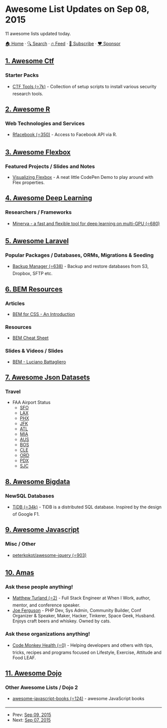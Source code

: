 # Awesome List Updates on Sep 08, 2015

11 awesome lists updated today.

[🏠 Home](/README.md) · [🔍 Search](https://www.trackawesomelist.com/search/) · [🔥 Feed](https://www.trackawesomelist.com/rss.xml) · [📮 Subscribe](https://trackawesomelist.us17.list-manage.com/subscribe?u=d2f0117aa829c83a63ec63c2f&id=36a103854c) · [❤️  Sponsor](https://github.com/sponsors/theowenyoung)



## [1. Awesome Ctf](/content/apsdehal/awesome-ctf/README.md)

### Starter Packs

*   [CTF Tools (⭐7k)](https://github.com/zardus/ctf-tools) - Collection of setup scripts to install various security research tools.

## [2. Awesome R](/content/qinwf/awesome-R/README.md)

### Web Technologies and Services

*   [Rfacebook (⭐350)](https://github.com/pablobarbera/Rfacebook) - Access to Facebook API via R.

## [3. Awesome Flexbox](/content/afonsopacifer/awesome-flexbox/README.md)

### Featured Projects / Slides and Notes

*   [Visualizing Flexbox](http://codepen.io/paultrone/pen/xwxNmQ?utm_campaign=CSS%2BLayout%2BNews\&utm_medium=email\&utm_source=CSS_Layout_News_6) - A neat little CodePen Demo to play around with Flex properties.

## [4. Awesome Deep Learning](/content/ChristosChristofidis/awesome-deep-learning/README.md)

### Researchers / Frameworks

*   [Minerva - a fast and flexible tool for deep learning on multi-GPU (⭐680)](https://github.com/dmlc/minerva)

## [5. Awesome Laravel](/content/chiraggude/awesome-laravel/README.md)

### Popular Packages / Databases, ORMs, Migrations & Seeding

*   [Backup Manager (⭐638)](https://github.com/backup-manager/laravel) - Backup and restore databases from S3, Dropbox, SFTP etc.

## [6. BEM Resources](/content/sturobson/BEM-resources/README.md)

### Articles

*   [BEM for CSS - An Introduction](http://www.gapintelligence.com/blog/2015/bem-for-css-an-introduction)

### Resources

*   [BEM Cheat Sheet](https://gist.github.com/ingdir/0b211b9253c376f9cfa5)

### Slides & Videos / Slides

*   [BEM - Luciano Battagliero](https://speakerdeck.com/battaglr/bem)

## [7. Awesome Json Datasets](/content/jdorfman/awesome-json-datasets/README.md)

### Travel

*   FAA Airport Status
    *   [SFO](http://services.faa.gov/airport/status/SFO?format=application/json)
    *   [LAX](http://services.faa.gov/airport/status/LAX?format=application/json)
    *   [PHX](http://services.faa.gov/airport/status/PHX?format=application/json)
    *   [JFK](http://services.faa.gov/airport/status/JFK?format=application/json)
    *   [ATL](http://services.faa.gov/airport/status/ATL?format=application/json)
    *   [MIA](http://services.faa.gov/airport/status/MIA?format=application/json)
    *   [AUS](http://services.faa.gov/airport/status/AUS?format=application/json)
    *   [BOS](http://services.faa.gov/airport/status/BOS?format=application/json)
    *   [CLE](http://services.faa.gov/airport/status/CLE?format=application/json)
    *   [ORD](http://services.faa.gov/airport/status/ORD?format=application/json)
    *   [PDX](http://services.faa.gov/airport/status/PDX?format=application/json)
    *   [SJC](http://services.faa.gov/airport/status/SJC?format=application/json)

## [8. Awesome Bigdata](/content/newTendermint/awesome-bigdata/README.md)

### NewSQL Databases

*   [TiDB (⭐34k)](https://github.com/pingcap/tidb) - TiDB is a distributed SQL database. Inspired by the design of Google F1.

## [9. Awesome Javascript](/content/sorrycc/awesome-javascript/README.md)

### Misc / Other

*   [peterkokot/awesome-jquery (⭐903)](https://github.com/peterkokot/awesome-jquery)

## [10. Amas](/content/sindresorhus/amas/README.md)

### Ask these people anything!

*   [Matthew Turland (⭐2)](https://github.com/elazar/amas) - Full Stack Engineer at When I Work, author, mentor, and conference speaker.
*   [Joe Ferguson](https://github.com/svpernova09/ama) - PHP Dev, Sys Admin, Community Builder, Conf Organizer & Speaker, Maker, Hacker, Tinkerer, Space Geek, Husband. Enjoys craft beers and whiskey. Owned by cats.

### Ask these organizations anything!

*   [Code Monkey Health (⭐0)](https://github.com/codemonkeyhealth/ama) - Helping developers and others with tips, tricks, recipes and programs focused on Lifestyle, Exercise, Attitude and Food LEAF.

## [11. Awesome Dojo](/content/petk/awesome-dojo/README.md)

### Other Awesome Lists / Dojo 2

*   [awesome-javascript-books (⭐124)](https://github.com/heatroom/awesome-javascript-books) - awesome JavaScript books

---

- Prev: [Sep 09, 2015](/content/2015/09/09/README.md)
- Next: [Sep 07, 2015](/content/2015/09/07/README.md)